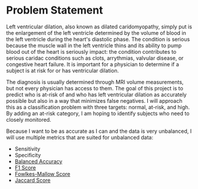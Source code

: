 # Problem Statement

Left ventricular dilation, also known as dilated caridomyopathy, simply put is the enlargement of the left ventricle determined by the volume of blood in the left ventricle during the heart's diastolic phase.  The condition is serious because the muscle wall in the left ventricle thins and its ability to pump blood out of the heart is seriously impact: the condition contributes to serious caridac conditions such as clots, arrythmias, valvular disease, or congestive heart failure.  It is important for a physician to determine if a subject is at risk for or has ventricular dilation. 

The diagnosis is usually determined through MRI volume measurements, but not every physician has access to them.  The goal of this project is to predict who is at-risk of and who has left ventricular dilation as accurately possible but also in a way that minimizes false negatives.  I will approach this as a classification problem with three targets: normal, at-risk, and high.  By adding an at-risk category, I am hoping to identify subjects who need to closely monitored.

Because I want to be as accurate as I can and the data is very unbalanced, I will use multiple metrics that are suited for unbalanced data:

* Sensitivity
* Specificity
* [Balanced Accuracy](https://scikit-learn.org/stable/modules/generated/sklearn.metrics.balanced_accuracy_score.html#sklearn.metrics.balanced_accuracy_score)
* [F1 Score](https://scikit-learn.org/stable/modules/generated/sklearn.metrics.f1_score.html#sklearn.metrics.f1_score)
* [Fowlkes-Mallow Score](https://scikit-learn.org/stable/modules/generated/sklearn.metrics.fowlkes_mallows_score.html)
* [Jaccard Score](https://scikit-learn.org/stable/modules/generated/sklearn.metrics.jaccard_score.html)